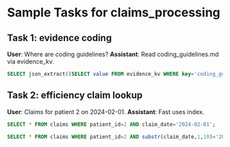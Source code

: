 # Sample Tasks for claims_processing

## Task 1: evidence coding
**User**: Where are coding guidelines?
**Assistant**: Read coding_guidelines.md via evidence_kv.
```sql
SELECT json_extract((SELECT value FROM evidence_kv WHERE key='coding_guidelines'), '$');
```

## Task 2: efficiency claim lookup
**User**: Claims for patient 2 on 2024-02-01.
**Assistant**: Fast uses index.
```sql fast
SELECT * FROM claims WHERE patient_id=2 AND claim_date='2024-02-01';
```
```sql slow
SELECT * FROM claims WHERE patient_id=2 AND substr(claim_date,1,10)='2024-02-01';
```

